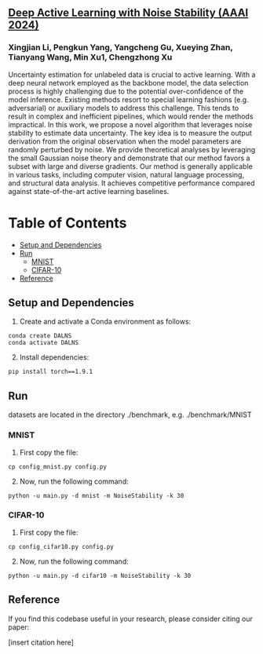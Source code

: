 ## [Deep Active Learning with Noise Stability (AAAI 2024)](https://arxiv.org/pdf/2205.13340.pdf)
### Xingjian Li, Pengkun Yang, Yangcheng Gu, Xueying Zhan, Tianyang Wang, Min Xu1, Chengzhong Xu

Uncertainty estimation for unlabeled data is crucial to active
learning. With a deep neural network employed as the backbone model, the data selection process is highly challenging
due to the potential over-confidence of the model inference.
Existing methods resort to special learning fashions (e.g. adversarial) or auxiliary models to address this challenge. This tends
to result in complex and inefficient pipelines, which would
render the methods impractical. In this work, we propose a
novel algorithm that leverages noise stability to estimate data
uncertainty. The key idea is to measure the output derivation
from the original observation when the model parameters are
randomly perturbed by noise. We provide theoretical analyses
by leveraging the small Gaussian noise theory and demonstrate that our method favors a subset with large and diverse
gradients. Our method is generally applicable in various tasks,
including computer vision, natural language processing, and
structural data analysis. It achieves competitive performance
compared against state-of-the-art active learning baselines.

Table of Contents
=================

  * [Setup and Dependencies](#setup-and-dependencies)
  * [Run](#run)
    * [MNIST](#mnist)
    * [CIFAR-10](#cifar-10)
   * [Reference](#reference)

## Setup and Dependencies

1. Create and activate a Conda environment as follows:
```
conda create DALNS
conda activate DALNS
```
2. Install dependencies:
```
pip install torch==1.9.1
```

## Run 
datasets are located in the directory ./benchmark, e.g. ./benchmark/MNIST

### MNIST
1. First copy the file:
```
cp config_mnist.py config.py
```
2. Now, run the following command:
```
python -u main.py -d mnist -m NoiseStability -k 30
```

### CIFAR-10
1. First copy the file:
```
cp config_cifar10.py config.py
```
2. Now, run the following command:
```
python -u main.py -d cifar10 -m NoiseStability -k 30
```

## Reference
If you find this codebase useful in your research, please consider citing our paper:

[insert citation here]
